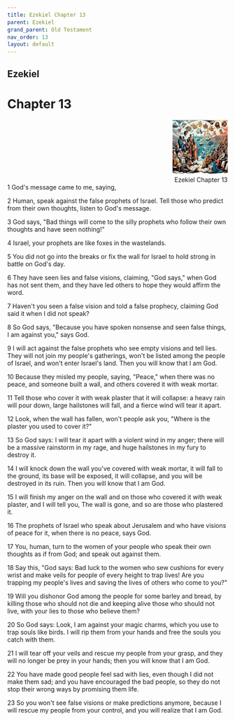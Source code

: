 ```yaml
---
title: Ezekiel Chapter 13
parent: Ezekiel
grand_parent: Old Testament
nav_order: 13
layout: default
---
```


## Ezekiel

# Chapter 13

<div style="clear: both; text-align: right;">
    <img src="/assets/Image/Ezekiel/500/13.jpg" alt="Ezekiel Chapter 13" class="chapter-image" style="max-width: 25%; height: auto;"/>
    <figcaption style="font-size: 14px;">Ezekiel Chapter 13</figcaption>
</div>
1 God's message came to me, saying,

2 Human, speak against the false prophets of Israel. Tell those who predict from their own thoughts, listen to God's message.

3 God says, "Bad things will come to the silly prophets who follow their own thoughts and have seen nothing!"

4 Israel, your prophets are like foxes in the wastelands.

5 You did not go into the breaks or fix the wall for Israel to hold strong in battle on God's day.

6 They have seen lies and false visions, claiming, "God says," when God has not sent them, and they have led others to hope they would affirm the word.

7 Haven't you seen a false vision and told a false prophecy, claiming God said it when I did not speak?

8 So God says, "Because you have spoken nonsense and seen false things, I am against you," says God.

9 I will act against the false prophets who see empty visions and tell lies. They will not join my people's gatherings, won't be listed among the people of Israel, and won't enter Israel's land. Then you will know that I am God.

10 Because they misled my people, saying, "Peace," when there was no peace, and someone built a wall, and others covered it with weak mortar.

11 Tell those who cover it with weak plaster that it will collapse: a heavy rain will pour down, large hailstones will fall, and a fierce wind will tear it apart.

12 Look, when the wall has fallen, won't people ask you, "Where is the plaster you used to cover it?"

13 So God says: I will tear it apart with a violent wind in my anger; there will be a massive rainstorm in my rage, and huge hailstones in my fury to destroy it.

14 I will knock down the wall you've covered with weak mortar, it will fall to the ground, its base will be exposed, it will collapse, and you will be destroyed in its ruin. Then you will know that I am God.

15 I will finish my anger on the wall and on those who covered it with weak plaster, and I will tell you, The wall is gone, and so are those who plastered it.

16 The prophets of Israel who speak about Jerusalem and who have visions of peace for it, when there is no peace, says God.

17 You, human, turn to the women of your people who speak their own thoughts as if from God; and speak out against them.

18 Say this, "God says: Bad luck to the women who sew cushions for every wrist and make veils for people of every height to trap lives! Are you trapping my people's lives and saving the lives of others who come to you?"

19 Will you dishonor God among the people for some barley and bread, by killing those who should not die and keeping alive those who should not live, with your lies to those who believe them?

20 So God says: Look, I am against your magic charms, which you use to trap souls like birds. I will rip them from your hands and free the souls you catch with them.

21 I will tear off your veils and rescue my people from your grasp, and they will no longer be prey in your hands; then you will know that I am God.

22 You have made good people feel sad with lies, even though I did not make them sad; and you have encouraged the bad people, so they do not stop their wrong ways by promising them life.

23 So you won't see false visions or make predictions anymore, because I will rescue my people from your control, and you will realize that I am God.


